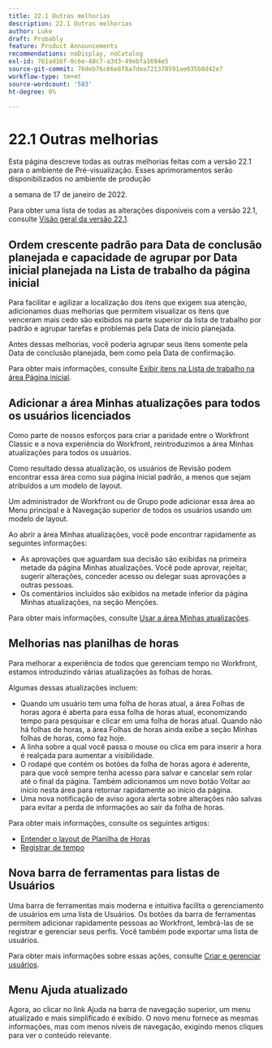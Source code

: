 ```yaml
---
title: 22.1 Outras melhorias
description: 22.1 Outras melhorias
author: Luke
draft: Probably
feature: Product Announcements
recommendations: noDisplay, noCatalog
exl-id: 761ad16f-0c6e-48c7-a3d3-49ebfa1694e5
source-git-commit: 76deb76c66e8f8a7dea721378591ae035b8d42e7
workflow-type: tm+mt
source-wordcount: '583'
ht-degree: 0%

---
```


# 22.1 Outras melhorias

Esta página descreve todas as outras melhorias feitas com a versão 22.1 para o ambiente de Pré-visualização. Esses aprimoramentos serão disponibilizados no ambiente de produção

<!--
<MadCap:conditionalText data-mc-conditions="QuicksilverOrClassic.Draft mode">
in January 2022
</MadCap:conditionalText>
-->

a semana de 17 de janeiro de 2022.

Para obter uma lista de todas as alterações disponíveis com a versão 22.1, consulte [Visão geral da versão 22.1](../../../product-announcements/product-releases/22.1-release-activity/22-1-release-overview.md).

## Ordem crescente padrão para Data de conclusão planejada e capacidade de agrupar por Data inicial planejada na Lista de trabalho da página inicial

Para facilitar e agilizar a localização dos itens que exigem sua atenção, adicionamos duas melhorias que permitem visualizar os itens que venceram mais cedo são exibidos na parte superior da lista de trabalho por padrão e agrupar tarefas e problemas pela Data de início planejada.

Antes dessas melhorias, você poderia agrupar seus itens somente pela Data de conclusão planejada, bem como pela Data de confirmação.

Para obter mais informações, consulte [Exibir itens na Lista de trabalho na área Página inicial](../../../workfront-basics/using-home/using-the-home-area/display-items-in-home-work-list.md).

## Adicionar a área Minhas atualizações para todos os usuários licenciados

Como parte de nossos esforços para criar a paridade entre o Workfront Classic e a nova experiência do Workfront, reintroduzimos a área Minhas atualizações para todos os usuários.

Como resultado dessa atualização, os usuários de Revisão podem encontrar essa área como sua página inicial padrão, a menos que sejam atribuídos a um modelo de layout.

Um administrador de Workfront ou de Grupo pode adicionar essa área ao Menu principal e à Navegação superior de todos os usuários usando um modelo de layout.

Ao abrir a área Minhas atualizações, você pode encontrar rapidamente as seguintes informações:

* As aprovações que aguardam sua decisão são exibidas na primeira metade da página Minhas atualizações. Você pode aprovar, rejeitar, sugerir alterações, conceder acesso ou delegar suas aprovações a outras pessoas.
* Os comentários incluídos são exibidos na metade inferior da página Minhas atualizações, na seção Menções.

Para obter mais informações, consulte [Usar a área Minhas atualizações](../../../workfront-basics/using-home/using-the-home-area/my-updates-area.md).

## Melhorias nas planilhas de horas

Para melhorar a experiência de todos que gerenciam tempo no Workfront, estamos introduzindo várias atualizações às folhas de horas.

Algumas dessas atualizações incluem:

* Quando um usuário tem uma folha de horas atual, a área Folhas de horas agora é aberta para essa folha de horas atual, economizando tempo para pesquisar e clicar em uma folha de horas atual. Quando não há folhas de horas, a área Folhas de horas ainda exibe a seção Minhas folhas de horas, como faz hoje.
* A linha sobre a qual você passa o mouse ou clica em para inserir a hora é realçada para aumentar a visibilidade.
* O rodapé que contém os botões da folha de horas agora é aderente, para que você sempre tenha acesso para salvar e cancelar sem rolar até o final da página. Também adicionamos um novo botão Voltar ao início nesta área para retornar rapidamente ao início da página.
* Uma nova notificação de aviso agora alerta sobre alterações não salvas para evitar a perda de informações ao sair da folha de horas.

Para obter mais informações, consulte os seguintes artigos:

* [Entender o layout de Planilha de Horas](../../../timesheets/timesheets/timesheet-layout.md)
* [Registrar de tempo](../../../timesheets/create-and-manage-timesheets/log-time.md)

## Nova barra de ferramentas para listas de Usuários

Uma barra de ferramentas mais moderna e intuitiva facilita o gerenciamento de usuários em uma lista de Usuários. Os botões da barra de ferramentas permitem adicionar rapidamente pessoas ao Workfront, lembrá-las de se registrar e gerenciar seus perfis. Você também pode exportar uma lista de usuários.

Para obter mais informações sobre essas ações, consulte [Criar e gerenciar usuários](../../../administration-and-setup/add-users/create-and-manage-users/create-and-manage-users.md).

## Menu Ajuda atualizado

Agora, ao clicar no link Ajuda na barra de navegação superior, um menu atualizado e mais simplificado é exibido. O novo menu fornece as mesmas informações, mas com menos níveis de navegação, exigindo menos cliques para ver o conteúdo relevante.
